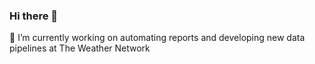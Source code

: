 ### Hi there 👋
🔭 I’m currently working on automating reports and developing new data pipelines at The Weather Network

<!--
**ChrisL088/ChrisL088** is a ✨ _special_ ✨ repository because its `README.md` (this file) appears on your GitHub profile.

Here are some ideas to get you started:

- 🔭 I’m currently working on developing a deeplearning regression model for IBM ...
- 🌱 I’m currently learning ...
- 👯 I’m looking to collaborate on ...
- 🤔 I’m looking for help with ...
- 💬 Ask me about ...
- 📫 How to reach me: chris.chunyu.lin@gmail.com ...
- 😄 Pronouns: he/him...
- ⚡ Fun fact: ...
-->
